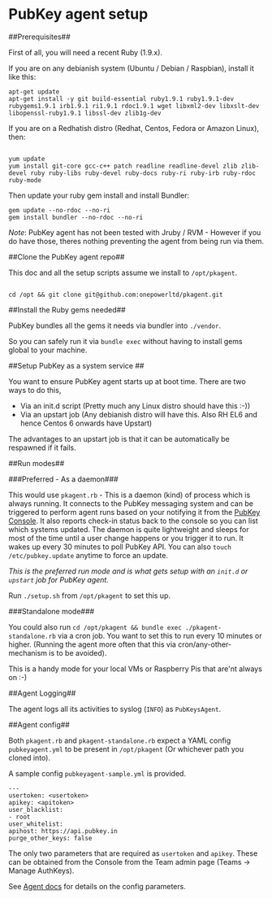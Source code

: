 # PubKey agent setup #

##Prerequisites##

First of all, you will need a recent Ruby (1.9.x). 

If you are on any debianish system (Ubuntu / Debian / Raspbian), install it like this:

```
apt-get update
apt-get install -y git build-essential ruby1.9.1 ruby1.9.1-dev rubygems1.9.1 irb1.9.1 ri1.9.1 rdoc1.9.1 wget libxml2-dev libxslt-dev libopenssl-ruby1.9.1 libssl-dev zlib1g-dev

```

If you are on a Redhatish distro (Redhat, Centos, Fedora or Amazon Linux), then:

```

yum update
yum install git-core gcc-c++ patch readline readline-devel zlib zlib-devel ruby ruby-libs ruby-devel ruby-docs ruby-ri ruby-irb ruby-rdoc ruby-mode

```

Then update your ruby gem install and install Bundler:

```
gem update --no-rdoc --no-ri
gem install bundler --no-rdoc --no-ri
```

*Note*: PubKey agent has not been tested with Jruby / RVM - However if you do have those, theres nothing preventing the agent from being run via them.

##Clone the PubKey agent repo##

This doc and all the setup scripts assume we install to `/opt/pkagent`.

```

cd /opt && git clone git@github.com:onepowerltd/pkagent.git

```


##Install the Ruby gems needed##

PubKey bundles all the gems it needs via bundler into `./vendor`. 

So you can safely run it via `bundle exec` without having to install gems global to your machine.


##Setup PubKey as a system service ##

You want to ensure PubKey agent starts up at boot time. There are two ways to do this,

* Via an init.d script (Pretty much any Linux distro should have this :-))
* Via an upstart job (Any debianish distro will have this. Also RH EL6 and hence Centos 6 onwards have Upstart)


The advantages to an upstart job is that it can be automatically be respawned if it fails. 

##Run modes##

###Preferred - As a daemon###

This would use `pkagent.rb` - This is a daemon (kind) of process which is always running. It connects to the PubKey messaging system and can be triggered to perform agent runs based on your notifying it from the [PubKey Console](https://www.pubkey.in/console/). It also reports check-in status back to the console so you can list which systems updated. The daemon is quite lightweight and sleeps for most of the time until a user change happens or you trigger it to run.
It wakes up every 30 minutes to poll PubKey API. You can also `touch /etc/pubkey.update` anytime to force an update.

*This is the preferred run mode and is what gets setup with an `init.d` or `upstart` job for PubKey agent.*

Run `./setup.sh` from `/opt/pkagent` to set this up.

###Standalone mode###

You could also run `cd /opt/pkagent && bundle exec ./pkagent-standalone.rb` via a cron job. You want to set this to run every 10 minutes or higher.
(Running the agent more often that this via cron/any-other-mechanism is to be avoided).

This is a handy mode for your local VMs or Raspberry Pis that are'nt always on :-)

##Agent Logging##

The agent logs all its activities to syslog (`INFO`) as `PubKeysAgent`.

##Agent config##

Both `pkagent.rb` and `pkagent-standalone.rb` expect a YAML config `pubkeyagent.yml` to be present in `/opt/pkagent` (Or whichever path you cloned into).

A sample config `pubkeyagent-sample.yml` is provided.
```
---
usertoken: <usertoken>
apikey: <apitoken>
user_blacklist:
- root
user_whitelist:
apihost: https://api.pubkey.in
purge_other_keys: false

```

The only two parameters that are required as `usertoken` and `apikey`. These can be obtained from the Console from the Team admin page (Teams -> Manage AuthKeys).

See [Agent docs](http://docs.pubkey.in/agentsetup) for details on the config parameters.


